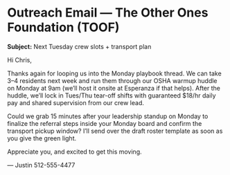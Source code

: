 # Outreach Email — The Other Ones Foundation (TOOF)

**Subject:** Next Tuesday crew slots + transport plan

Hi Chris,

Thanks again for looping us into the Monday playbook thread. We can take 3–4 residents next week and run them through our OSHA warmup huddle on Monday at 9am (we’ll host it onsite at Esperanza if that helps). After the huddle, we’ll lock in Tues/Thu tear-off shifts with guaranteed $18/hr daily pay and shared supervision from our crew lead.

Could we grab 15 minutes after your leadership standup on Monday to finalize the referral steps inside your Monday board and confirm the transport pickup window? I’ll send over the draft roster template as soon as you give the green light.

Appreciate you, and excited to get this moving.

— Justin
512-555-4477
